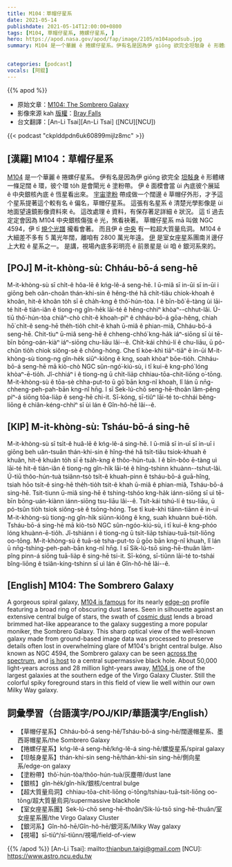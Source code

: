 ```yaml
---
title: M104：草帽仔星系
date: 2021-05-14
publishdate: 2021-05-14T12:00:00+0800
tags: [M104, 草帽仔星系, 捲螺仔星系, ]
hero: https://apod.nasa.gov/apod/fap/image/2105/m104apodsub.jpg
summary: M104 是一个華麗 ê 捲螺仔星系。伊有名是因為伊 giōng 欲完全坦敧身 ê 形體縖一條足闊 ê 環，彼个環 to̍h 是會閘光 ê 塗粉帶。


categories: [podcast]
vocals: [阿錕]
---
```


{{% apod %}}

- 原始文章：[M104: The Sombrero Galaxy](https://apod.nasa.gov/apod/ap210514.html)
- 影像來源 kah [版權][copyright]：[Bray Falls](https://www.instagram.com/astrofalls/)
- 台文翻譯：[An-Li Tsai][An-Li Tsai] ([NCU][NCU])

{{< podcast "ckplddpdn6uk60899mijlz8mc" >}}

## [漢羅] M104：草帽仔星系

[M104][M104 is famous] 是一个華麗 ê 捲螺仔星系。
伊有名是因為伊 giōng 欲完全 [坦敧身][edge-on] ê 形體縖一條足闊 ê 環，彼个環 to̍h 是會閘光 ê 塗粉帶。
伊 ê 面模會當 ùi 內底彼个展延 ê 中央銀核內底 ê 恆星看出來。
[宇宙塗粉][cosmic dust] 帶成做一个闊邊 ê 草帽仔外形，才予這个星系提著這个較有名 ê 偏名，草帽仔星系。
這張有名星系 ê 清楚光學影像是 ùi 地面望遠鏡影像資料來 ê。
這改處理 ê 資料，有保存著足詳細 ê 狀況。
這 tī 過去定定會因為 M104 中央銀核傷強 ê 光，煞看袂著。
草帽仔星系 mā 叫做 NGC 4594，伊 tī [規个光譜][across the spectrum] 攏看會著。
而且伊 ê [中央][is host] 有一粒超大質量烏洞。
M104 ê 大細差不多有 5 萬光年闊，離咱有 2800 萬光年遠。
[伊][M104 is] 是室女座星系團南爿邊仔上大粒 ê 星系之一。
是講，視場內底多彩明亮 ê 前景星是 ùi 咱 ê 銀河系來的。


## [POJ] M-it-khòng-sù: Chháu-bō-á seng-hē

M-it-khòng-sù sī chi̍t-ê hôa-lē ê kńg-lê-á seng-hē.
I ū-miâ sī in-ūi sī in-ūi i giōng beh oân-choân thán-khi-sin ê hêng-thé hâ chi̍t-tiâu chiok-khoah ê khoân, hit-ê khoân to̍h sī ē cha̍h-kng ê thô͘-hún-tòa.
I ê bīn-bô͘ ē-tàng ùi lāi-té hit-ê tián-iân ê tiong-ng gîn-he̍k lāi-té ê hêng-chhiⁿ khòaⁿ--chhut-lâi.
Ú-tiū thô͘-hún-tòa chiâⁿ-chò chi̍t-ê khoah-piⁿ ê chháu-bō-á gōa-hêng, chiah hō͘ chi̍t-ê seng-hē the̍h-tio̍h chit-ê khah ū-miâ ê phian-miâ, Chháu-bō-á seng-hē.
Chit-tiuⁿ ū-miâ seng-hē ê chheng-chhó͘ kng-ha̍k iáⁿ-siōng sī ùi tē-bīn bōng-oán-kiàⁿ iáⁿ-siōng chu-liāu lâi--ê.
Chi̍t-kái chhú-lí ê chu-liāu, ū pó-chûn tio̍h chiok siông-sè ê chōng-hóng.
Che tī kòe-khì tiāⁿ-tiāⁿ ē in-ūi M-it-khòng-sù tiong-ng gîn-he̍k siūⁿ-kiông ê kng, soah khòaⁿ bōe-tio̍h.
Chháu-bō-á seng-hē mā kiò-chò NGC sûn-ngó͘-kiú-sù, i tī kui-ê kng-phó͘ lóng khòaⁿ-ē-tio̍h.
Jî-chhiáⁿ i ê tiong-ng ū chi̍t-lia̍p chhiau-tōa-chit-liōng o͘-tōng.
M-it-khòng-sù ê tōa-sè chha-put-to ū gō͘ bān kng-nî khoah, lî lán ū nn̄g-chheng-peh-pah-bān kng-nî hn̄g.
I sī Sek-lú-chō seng-hē-thoân lâm-pêng piⁿ-á siōng tōa-lia̍p ê seng-hē chi-it.
Sī-kóng, sī-tiûⁿ lāi-té to-chhái bêng-liōng ê chiân-kéng-chhiⁿ sī ùi lán ê Gîn-hô-hē lâi--ê.



## [KIP] M-it-khòng-sù: Tsháu-bō-á sing-hē

M-it-khòng-sù sī tsi̍t-ê huâ-lē ê kńg-lê-á sing-hē.
I ū-miâ sī in-uī sī in-uī i giōng beh uân-tsuân thán-khi-sin ê hîng-thé hâ tsi̍t-tiâu tsiok-khuah ê khuân, hit-ê khuân to̍h sī ē tsa̍h-kng ê thôo-hún-tuà.
I ê bīn-bôo ē-tàng uì lāi-té hit-ê tián-iân ê tiong-ng gîn-hi̍k lāi-té ê hîng-tshinn khuànn--tshut-lâi.
Ú-tiū thôo-hún-tuà tsiânn-tsò tsi̍t-ê khuah-pinn ê tsháu-bō-á guā-hîng, tsiah hōo tsi̍t-ê sing-hē the̍h-tio̍h tsit-ê khah ū-miâ ê phian-miâ, Tsháu-bō-á sing-hē.
Tsit-tiunn ū-miâ sing-hē ê tshing-tshóo kng-ha̍k iánn-siōng sī uì tē-bīn bōng-uán-kiànn iánn-siōng tsu-liāu lâi--ê.
Tsi̍t-kái tshú-lí ê tsu-liāu, ū pó-tsûn tio̍h tsiok siông-sè ê tsōng-hóng.
Tse tī kuè-khì tiānn-tiānn ē in-uī M-it-khòng-sù tiong-ng gîn-hi̍k siūnn-kiông ê kng, suah khuànn buē-tio̍h.
Tsháu-bō-á sing-hē mā kiò-tsò NGC sûn-ngóo-kiú-sù, i tī kui-ê kng-phóo lóng khuànn-ē-tio̍h.
Jî-tshiánn i ê tiong-ng ū tsi̍t-lia̍p tshiau-tuā-tsit-liōng oo-tōng.
M-it-khòng-sù ê tuā-sè tsha-put-to ū gōo bān kng-nî khuah, lî lán ū nn̄g-tshing-peh-pah-bān kng-nî hn̄g.
I sī Sik-lú-tsō sing-hē-thuân lâm-pîng pinn-á siōng tuā-lia̍p ê sing-hē tsi-it.
Sī-kóng, sī-tiûnn lāi-té to-tshái bîng-liōng ê tsiân-kíng-tshinn sī uì lán ê Gîn-hô-hē lâi--ê.

## [English] M104: The Sombrero Galaxy

A gorgeous spiral galaxy, [M104 is famous][M104 is famous] for its nearly [edge-on][edge-on] profile featuring a broad ring of obscuring dust lanes. Seen in silhouette against an extensive central bulge of stars, the swath of [cosmic dust][cosmic dust] lends a broad brimmed hat-like appearance to the galaxy suggesting a more popular moniker, the Sombrero Galaxy. This sharp optical view of the well-known galaxy made from ground-based image data was processed to preserve details often lost in overwhelming glare of M104's bright central bulge. Also known as NGC 4594, the Sombrero galaxy can be seen [across the spectrum][across the spectrum], and [is host][is host] to a central supermassive black hole. About 50,000 light-years across and 28 million light-years away, [M104 is][M104 is] one of the largest galaxies at the southern edge of the Virgo Galaxy Cluster. Still the colorful spiky foreground stars in this field of view lie well within our own Milky Way galaxy.

## 詞彙學習（台語漢字/POJ/KIP/華語漢字/English）

- 【草帽仔星系】Chháu-bō-á seng-hē/Tsháu-bō-á sing-hē/闊邊帽星系、墨西哥帽星系/the Sombrero Galaxy
- 【捲螺仔星系】kńg-lê-á seng-hē/kńg-lê-á sing-hē/螺旋星系/spiral galaxy
- 【坦敧身星系】thán-khi-sin seng-hē/thán-khi-sin sing-hē/側向星系/edge-on galaxy
- 【塗粉帶】thô͘-hún-tòa/thôo-hún-tuà/灰塵帶/dust lane
- 【銀核】gîn-he̍k/gîn-hi̍k/銀核/central bulge
- 【超大質量烏洞】chhiau-tōa-chit-liōng o͘-tōng/tshiau-tuā-tsit-liōng oo-tōng/超大質量烏洞/supermassive blackhole
- 【室女座星系團】Sek-lú-chō seng-hē-thoân/Sik-lú-tsō sing-hē-thuân/室女座星系團/the Virgo Galaxy Cluster
- 【銀河系】Gîn-hô-hē/Gîn-hô-hē/銀河系/Milky Way galaxy
- 【視場】sī-tiûⁿ/sī-tiûnn/視場/field-of-view


{{% /apod %}}
[An-Li Tsai]: mailto:thianbun.taigi@gmail.com
[NCU]: https://www.astro.ncu.edu.tw

[copyright]: https://apod.nasa.gov/apod/fap/lib/about_apod.html#srapply

[M104 is famous]:http://messier.seds.org/m/m104.html
[edge-on]:https://apod.nasa.gov/apod/ap010510.html
[cosmic dust]:https://apod.nasa.gov/apod/ap190101.html
[across the spectrum]:https://apod.nasa.gov/apod/ap070505.html
[is host]:https://arxiv.org/abs/1107.1238
[M104 is]:https://svs.gsfc.nasa.gov/30855

